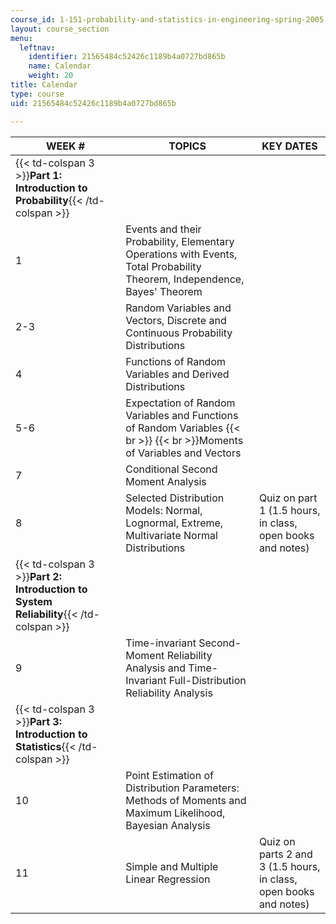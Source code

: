 ```yaml
---
course_id: 1-151-probability-and-statistics-in-engineering-spring-2005
layout: course_section
menu:
  leftnav:
    identifier: 21565484c52426c1189b4a0727bd865b
    name: Calendar
    weight: 20
title: Calendar
type: course
uid: 21565484c52426c1189b4a0727bd865b

---
```


| WEEK # | TOPICS | KEY DATES |
| --- | --- | --- |
| {{< td-colspan 3 >}}**Part 1: Introduction to Probability**{{< /td-colspan >}} |||
| 1 | Events and their Probability, Elementary Operations with Events, Total Probability Theorem, Independence, Bayes' Theorem |  |
| 2-3 | Random Variables and Vectors, Discrete and Continuous Probability Distributions |  |
| 4 | Functions of Random Variables and Derived Distributions |  |
| 5-6 | Expectation of Random Variables and Functions of Random Variables  {{< br >}}  {{< br >}}Moments of Variables and Vectors |  |
| 7 | Conditional Second Moment Analysis |  |
| 8 | Selected Distribution Models: Normal, Lognormal, Extreme, Multivariate Normal Distributions | Quiz on part 1 (1.5 hours, in class, open books and notes) |
| {{< td-colspan 3 >}}**Part 2: Introduction to System Reliability**{{< /td-colspan >}} |||
| 9 | Time-invariant Second-Moment Reliability Analysis and Time-Invariant Full-Distribution Reliability Analysis |  |
| {{< td-colspan 3 >}}**Part 3: Introduction to Statistics**{{< /td-colspan >}} |||
| 10 | Point Estimation of Distribution Parameters: Methods of Moments and Maximum Likelihood, Bayesian Analysis |  |
| 11 | Simple and Multiple Linear Regression | Quiz on parts 2 and 3 (1.5 hours, in class, open books and notes)